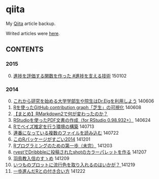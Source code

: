 qiita
=====

My [Qiita](https://qiita.com/) article backup.

Writed articles were [here](http://qiita.com/uri).

## CONTENTS

### 2015

0. [進捗を評価する関数を作った #進捗を支える技術](http://qiita.com/uri/items/d470ba8d68bf9dabebd3) 150102

### 2014

0. [これから研究を始める大学学部生や院生はDr.Elgを利用しよう](http://qiita.com/uri/items/8eb4324f4c09f15e4b5b) 140606
0. [Rを使ったGitHub contribution graph「芝生」の可視化](http://qiita.com/uri/items/f62ae42af8c28a053ad7) 140608
0. [【まとめ】RMarkdown2で何が変わったのか？](http://qiita.com/uri/items/0c3b3f918f79b3e3e6d4)
0. [RStudioを使ったPDF文書の作成（for RStudio 0.98.932+）](http://qiita.com/uri/items/d9e50e8e5a37217a3f5d) 140624
0. [Rでベイズ推定を行う環境の構築](http://qiita.com/uri/items/2fd051c18a148f7d2a35) 140713
0. [連番になっている複数のファイルを読み込む](http://qiita.com/uri/items/e162302ce8a38b009660) 140722
0. [このRパッケージがすごい2014](http://qiita.com/uri/items/ce711ee6da76a1e11ca5) 141201
0. [Rプログラミングのための第一歩（未完）](http://qiita.com/uri/items/1245441ab179c6ee76f9) 141203
0. [rvestでDribbbleに投稿されたshotのカラーパレットを作る](http://qiita.com/uri/items/4fd3ee95ab40e66fe7a4) 141207
0. [羽鳥教入信のすゝめ](http://qiita.com/uri/items/a66b682507181baa0d50) 141209
0. [いつものプロットに流行色を取り入れるのはいかが？ ](http://qiita.com/uri/items/32a708d3e5395db604b6) 141219
0. [一歩進んだRとの付き合い方](http://qiita.com/uri/items/83804c9eb4a3cb9c6811) 141222
